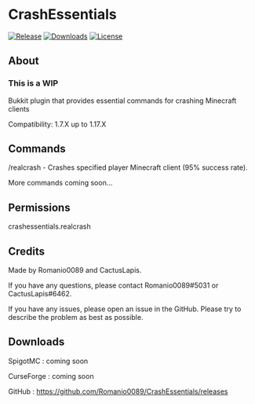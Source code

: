 # CrashEssentials
[![Release](https://img.shields.io/badge/release-1.0.0-informational)](https://github.com/Romanio0089/EffectClearer/releases)
[![Downloads](https://img.shields.io/github/downloads/Romanio0089/EffectClearer/total.svg)](https://github.com/Romanio0089/EffectClearer/releases)
[![License](https://img.shields.io/badge/license-MIT-brightgreen.svg)](https://github.com/Romanio0089/EffectClearer/blob/master/LICENSE)

## About

### This is a WIP

Bukkit plugin that provides essential commands for crashing Minecraft clients

Compatibility: 1.7.X up to 1.17.X

## Commands

/realcrash - Crashes specified player Minecraft client (95% success rate).

More commands coming soon...

## Permissions

crashessentials.realcrash

## Credits

Made by Romanio0089 and CactusLapis.

If you have any questions, please contact Romanio0089#5031 or CactusLapis#6462.

If you have any issues, please open an issue in the GitHub. Please try to describe the problem as best as possible.

## Downloads

SpigotMC : coming soon

CurseForge : coming soon

GitHub : https://github.com/Romanio0089/CrashEssentials/releases

